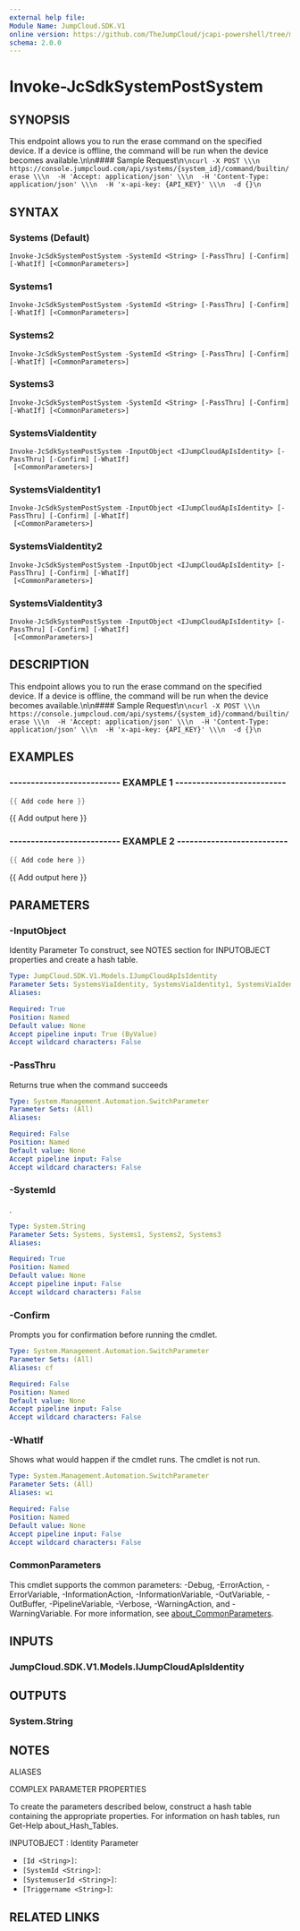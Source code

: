```yaml
---
external help file:
Module Name: JumpCloud.SDK.V1
online version: https://github.com/TheJumpCloud/jcapi-powershell/tree/master/SDKs/PowerShell/JumpCloud.SDK.V1/docs/exports/Invoke-JcSdkSystemPostSystem.md
schema: 2.0.0
---
```


# Invoke-JcSdkSystemPostSystem

## SYNOPSIS
This endpoint allows you to run the erase command on the specified device.
If a device is offline, the command will be run when the device becomes available.\n\n#### Sample Request\n```\ncurl -X POST \\\n  https://console.jumpcloud.com/api/systems/{system_id}/command/builtin/erase \\\n  -H 'Accept: application/json' \\\n  -H 'Content-Type: application/json' \\\n  -H 'x-api-key: {API_KEY}' \\\n  -d {}\n```

## SYNTAX

### Systems (Default)
```
Invoke-JcSdkSystemPostSystem -SystemId <String> [-PassThru] [-Confirm] [-WhatIf] [<CommonParameters>]
```

### Systems1
```
Invoke-JcSdkSystemPostSystem -SystemId <String> [-PassThru] [-Confirm] [-WhatIf] [<CommonParameters>]
```

### Systems2
```
Invoke-JcSdkSystemPostSystem -SystemId <String> [-PassThru] [-Confirm] [-WhatIf] [<CommonParameters>]
```

### Systems3
```
Invoke-JcSdkSystemPostSystem -SystemId <String> [-PassThru] [-Confirm] [-WhatIf] [<CommonParameters>]
```

### SystemsViaIdentity
```
Invoke-JcSdkSystemPostSystem -InputObject <IJumpCloudApIsIdentity> [-PassThru] [-Confirm] [-WhatIf]
 [<CommonParameters>]
```

### SystemsViaIdentity1
```
Invoke-JcSdkSystemPostSystem -InputObject <IJumpCloudApIsIdentity> [-PassThru] [-Confirm] [-WhatIf]
 [<CommonParameters>]
```

### SystemsViaIdentity2
```
Invoke-JcSdkSystemPostSystem -InputObject <IJumpCloudApIsIdentity> [-PassThru] [-Confirm] [-WhatIf]
 [<CommonParameters>]
```

### SystemsViaIdentity3
```
Invoke-JcSdkSystemPostSystem -InputObject <IJumpCloudApIsIdentity> [-PassThru] [-Confirm] [-WhatIf]
 [<CommonParameters>]
```

## DESCRIPTION
This endpoint allows you to run the erase command on the specified device.
If a device is offline, the command will be run when the device becomes available.\n\n#### Sample Request\n```\ncurl -X POST \\\n  https://console.jumpcloud.com/api/systems/{system_id}/command/builtin/erase \\\n  -H 'Accept: application/json' \\\n  -H 'Content-Type: application/json' \\\n  -H 'x-api-key: {API_KEY}' \\\n  -d {}\n```

## EXAMPLES

### -------------------------- EXAMPLE 1 --------------------------
```powershell
{{ Add code here }}
```

{{ Add output here }}

### -------------------------- EXAMPLE 2 --------------------------
```powershell
{{ Add code here }}
```

{{ Add output here }}

## PARAMETERS

### -InputObject
Identity Parameter
To construct, see NOTES section for INPUTOBJECT properties and create a hash table.

```yaml
Type: JumpCloud.SDK.V1.Models.IJumpCloudApIsIdentity
Parameter Sets: SystemsViaIdentity, SystemsViaIdentity1, SystemsViaIdentity2, SystemsViaIdentity3
Aliases:

Required: True
Position: Named
Default value: None
Accept pipeline input: True (ByValue)
Accept wildcard characters: False
```

### -PassThru
Returns true when the command succeeds

```yaml
Type: System.Management.Automation.SwitchParameter
Parameter Sets: (All)
Aliases:

Required: False
Position: Named
Default value: None
Accept pipeline input: False
Accept wildcard characters: False
```

### -SystemId
.

```yaml
Type: System.String
Parameter Sets: Systems, Systems1, Systems2, Systems3
Aliases:

Required: True
Position: Named
Default value: None
Accept pipeline input: False
Accept wildcard characters: False
```

### -Confirm
Prompts you for confirmation before running the cmdlet.

```yaml
Type: System.Management.Automation.SwitchParameter
Parameter Sets: (All)
Aliases: cf

Required: False
Position: Named
Default value: None
Accept pipeline input: False
Accept wildcard characters: False
```

### -WhatIf
Shows what would happen if the cmdlet runs.
The cmdlet is not run.

```yaml
Type: System.Management.Automation.SwitchParameter
Parameter Sets: (All)
Aliases: wi

Required: False
Position: Named
Default value: None
Accept pipeline input: False
Accept wildcard characters: False
```

### CommonParameters
This cmdlet supports the common parameters: -Debug, -ErrorAction, -ErrorVariable, -InformationAction, -InformationVariable, -OutVariable, -OutBuffer, -PipelineVariable, -Verbose, -WarningAction, and -WarningVariable. For more information, see [about_CommonParameters](http://go.microsoft.com/fwlink/?LinkID=113216).

## INPUTS

### JumpCloud.SDK.V1.Models.IJumpCloudApIsIdentity

## OUTPUTS

### System.String

## NOTES

ALIASES

COMPLEX PARAMETER PROPERTIES

To create the parameters described below, construct a hash table containing the appropriate properties. For information on hash tables, run Get-Help about_Hash_Tables.


INPUTOBJECT <IJumpCloudApIsIdentity>: Identity Parameter
  - `[Id <String>]`: 
  - `[SystemId <String>]`: 
  - `[SystemuserId <String>]`: 
  - `[Triggername <String>]`: 

## RELATED LINKS

